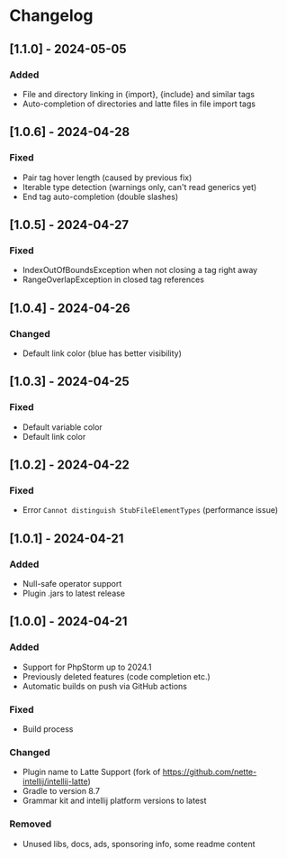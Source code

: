 # Changelog

## [1.1.0] - 2024-05-05

### Added

- File and directory linking in {import}, {include} and similar tags
- Auto-completion of directories and latte files in file import tags

## [1.0.6] - 2024-04-28

### Fixed

- Pair tag hover length (caused by previous fix)
- Iterable type detection (warnings only, can't read generics yet)
- End tag auto-completion (double slashes)

## [1.0.5] - 2024-04-27

### Fixed

- IndexOutOfBoundsException when not closing a tag right away
- RangeOverlapException in closed tag references

## [1.0.4] - 2024-04-26

### Changed

- Default link color (blue has better visibility)

## [1.0.3] - 2024-04-25

### Fixed

- Default variable color
- Default link color

## [1.0.2] - 2024-04-22

### Fixed

- Error `Cannot distinguish StubFileElementTypes` (performance issue)

## [1.0.1] - 2024-04-21

### Added

- Null-safe operator support
- Plugin .jars to latest release

## [1.0.0] - 2024-04-21

### Added

- Support for PhpStorm up to 2024.1
- Previously deleted features (code completion etc.)
- Automatic builds on push via GitHub actions

### Fixed

- Build process

### Changed

- Plugin name to Latte Support (fork of https://github.com/nette-intellij/intellij-latte)
- Gradle to version 8.7
- Grammar kit and intellij platform versions to latest

### Removed

- Unused libs, docs, ads, sponsoring info, some readme content
